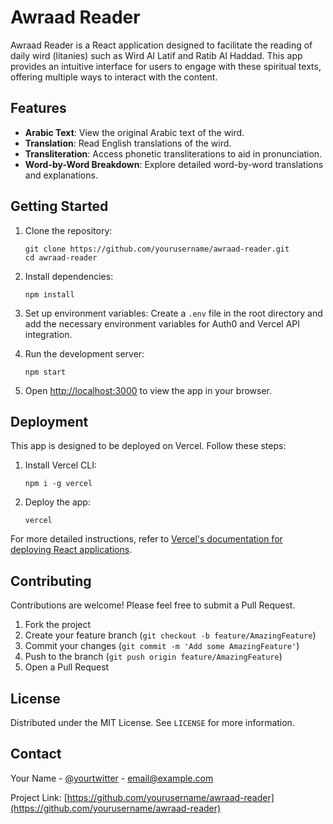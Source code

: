# Awraad Reader

Awraad Reader is a React application designed to facilitate the reading of daily wird (litanies) such as Wird Al Latif and Ratib Al Haddad. This app provides an intuitive interface for users to engage with these spiritual texts, offering multiple ways to interact with the content.

## Features

- **Arabic Text**: View the original Arabic text of the wird.
- **Translation**: Read English translations of the wird.
- **Transliteration**: Access phonetic transliterations to aid in pronunciation.
- **Word-by-Word Breakdown**: Explore detailed word-by-word translations and explanations.


## Getting Started

1. Clone the repository:
   ```
   git clone https://github.com/yourusername/awraad-reader.git
   cd awraad-reader
   ```

2. Install dependencies:
   ```
   npm install
   ```

3. Set up environment variables:
   Create a `.env` file in the root directory and add the necessary environment variables for Auth0 and Vercel API integration.

4. Run the development server:
   ```
   npm start
   ```

5. Open [http://localhost:3000](http://localhost:3000) to view the app in your browser.

## Deployment

This app is designed to be deployed on Vercel. Follow these steps:

1. Install Vercel CLI:
   ```
   npm i -g vercel
   ```

2. Deploy the app:
   ```
   vercel
   ```

For more detailed instructions, refer to [Vercel's documentation for deploying React applications](https://vercel.com/docs/frameworks/react).

## Contributing

Contributions are welcome! Please feel free to submit a Pull Request.

1. Fork the project
2. Create your feature branch (`git checkout -b feature/AmazingFeature`)
3. Commit your changes (`git commit -m 'Add some AmazingFeature'`)
4. Push to the branch (`git push origin feature/AmazingFeature`)
5. Open a Pull Request

## License

Distributed under the MIT License. See `LICENSE` for more information.

## Contact

Your Name - [@yourtwitter](https://twitter.com/yourtwitter) - email@example.com

Project Link: [https://github.com/yourusername/awraad-reader](https://github.com/yourusername/awraad-reader)
